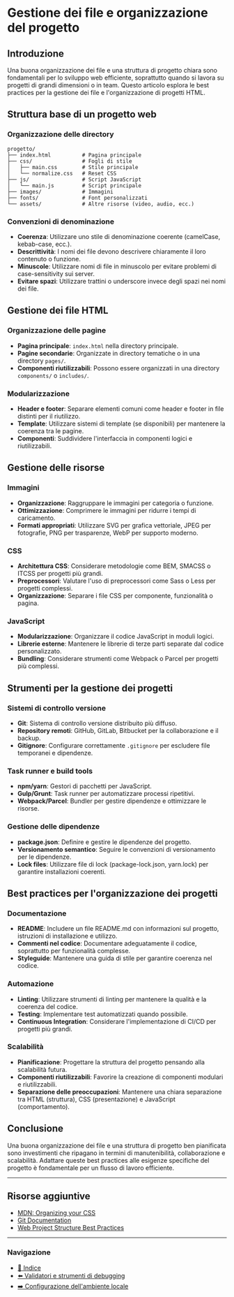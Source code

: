 # Gestione dei file e organizzazione del progetto

## Introduzione
Una buona organizzazione dei file e una struttura di progetto chiara sono fondamentali per lo sviluppo web efficiente, soprattutto quando si lavora su progetti di grandi dimensioni o in team. Questo articolo esplora le best practices per la gestione dei file e l'organizzazione di progetti HTML.

## Struttura base di un progetto web

### Organizzazione delle directory
```
progetto/
├── index.html          # Pagina principale
├── css/                # Fogli di stile
│   ├── main.css        # Stile principale
│   └── normalize.css   # Reset CSS
├── js/                 # Script JavaScript
│   └── main.js         # Script principale
├── images/             # Immagini
├── fonts/              # Font personalizzati
└── assets/             # Altre risorse (video, audio, ecc.)
```

### Convenzioni di denominazione
- **Coerenza**: Utilizzare uno stile di denominazione coerente (camelCase, kebab-case, ecc.).
- **Descrittività**: I nomi dei file devono descrivere chiaramente il loro contenuto o funzione.
- **Minuscole**: Utilizzare nomi di file in minuscolo per evitare problemi di case-sensitivity sui server.
- **Evitare spazi**: Utilizzare trattini o underscore invece degli spazi nei nomi dei file.

## Gestione dei file HTML

### Organizzazione delle pagine
- **Pagina principale**: `index.html` nella directory principale.
- **Pagine secondarie**: Organizzate in directory tematiche o in una directory `pages/`.
- **Componenti riutilizzabili**: Possono essere organizzati in una directory `components/` o `includes/`.

### Modularizzazione
- **Header e footer**: Separare elementi comuni come header e footer in file distinti per il riutilizzo.
- **Template**: Utilizzare sistemi di template (se disponibili) per mantenere la coerenza tra le pagine.
- **Componenti**: Suddividere l'interfaccia in componenti logici e riutilizzabili.

## Gestione delle risorse

### Immagini
- **Organizzazione**: Raggruppare le immagini per categoria o funzione.
- **Ottimizzazione**: Comprimere le immagini per ridurre i tempi di caricamento.
- **Formati appropriati**: Utilizzare SVG per grafica vettoriale, JPEG per fotografie, PNG per trasparenze, WebP per supporto moderno.

### CSS
- **Architettura CSS**: Considerare metodologie come BEM, SMACSS o ITCSS per progetti più grandi.
- **Preprocessori**: Valutare l'uso di preprocessori come Sass o Less per progetti complessi.
- **Organizzazione**: Separare i file CSS per componente, funzionalità o pagina.

### JavaScript
- **Modularizzazione**: Organizzare il codice JavaScript in moduli logici.
- **Librerie esterne**: Mantenere le librerie di terze parti separate dal codice personalizzato.
- **Bundling**: Considerare strumenti come Webpack o Parcel per progetti più complessi.

## Strumenti per la gestione dei progetti

### Sistemi di controllo versione
- **Git**: Sistema di controllo versione distribuito più diffuso.
- **Repository remoti**: GitHub, GitLab, Bitbucket per la collaborazione e il backup.
- **Gitignore**: Configurare correttamente `.gitignore` per escludere file temporanei e dipendenze.

### Task runner e build tools
- **npm/yarn**: Gestori di pacchetti per JavaScript.
- **Gulp/Grunt**: Task runner per automatizzare processi ripetitivi.
- **Webpack/Parcel**: Bundler per gestire dipendenze e ottimizzare le risorse.

### Gestione delle dipendenze
- **package.json**: Definire e gestire le dipendenze del progetto.
- **Versionamento semantico**: Seguire le convenzioni di versionamento per le dipendenze.
- **Lock files**: Utilizzare file di lock (package-lock.json, yarn.lock) per garantire installazioni coerenti.

## Best practices per l'organizzazione dei progetti

### Documentazione
- **README**: Includere un file README.md con informazioni sul progetto, istruzioni di installazione e utilizzo.
- **Commenti nel codice**: Documentare adeguatamente il codice, soprattutto per funzionalità complesse.
- **Styleguide**: Mantenere una guida di stile per garantire coerenza nel codice.

### Automazione
- **Linting**: Utilizzare strumenti di linting per mantenere la qualità e la coerenza del codice.
- **Testing**: Implementare test automatizzati quando possibile.
- **Continuous Integration**: Considerare l'implementazione di CI/CD per progetti più grandi.

### Scalabilità
- **Pianificazione**: Progettare la struttura del progetto pensando alla scalabilità futura.
- **Componenti riutilizzabili**: Favorire la creazione di componenti modulari e riutilizzabili.
- **Separazione delle preoccupazioni**: Mantenere una chiara separazione tra HTML (struttura), CSS (presentazione) e JavaScript (comportamento).

## Conclusione
Una buona organizzazione dei file e una struttura di progetto ben pianificata sono investimenti che ripagano in termini di manutenibilità, collaborazione e scalabilità. Adattare queste best practices alle esigenze specifiche del progetto è fondamentale per un flusso di lavoro efficiente.

---

## Risorse aggiuntive
- [MDN: Organizing your CSS](https://developer.mozilla.org/en-US/docs/Learn/CSS/Building_blocks/Organizing)
- [Git Documentation](https://git-scm.com/doc)
- [Web Project Structure Best Practices](https://www.smashingmagazine.com/2018/01/front-end-development-best-practices-2018/)

---

### Navigazione
- [📑 Indice](<../README.md>)
- [⬅️ Validatori e strumenti di debugging](<03_Validatori_e_strumenti_debugging.md>)
- [➡️ Configurazione dell'ambiente locale](<05_Configurazione_ambiente_locale.md>)